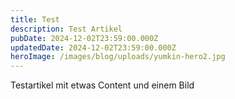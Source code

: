 ```yaml
---
title: Test
description: Test Artikel
pubDate: 2024-12-02T23:59:00.000Z
updatedDate: 2024-12-02T23:59:00.000Z
heroImage: /images/blog/uploads/yumkin-hero2.jpg
---
```

Testartikel mit etwas Content und einem Bild
